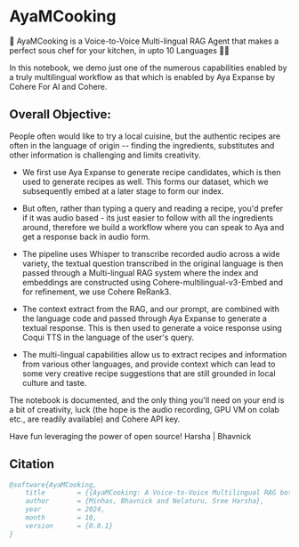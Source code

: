 # AyaMCooking
🍳 AyaMCooking is a Voice-to-Voice Multi-lingual RAG Agent that makes a perfect sous chef for your kitchen, in upto 10 Languages 🤌🤗

In this notebook, we demo just one of the numerous capabilities enabled by a truly multilingual workflow as that which is enabled by Aya Expanse by Cohere For AI and Cohere.

## Overall Objective:

People often would like to try a local cuisine, but the authentic recipes are often in the language of origin -- finding the ingredients, substitutes and other information is challenging and limits creativity.

- We first use Aya Expanse to generate recipe candidates, which is then used to generate recipes as well. This forms our dataset, which we subsequently embed at a later stage to form our index.

- But often, rather than typing a query and reading a recipe, you'd prefer if it was audio based - its just easier to follow with all the ingredients around, therefore we build a workflow where you can speak to Aya and get a response back in audio form.

- The pipeline uses Whisper to transcribe recorded audio across a wide variety, the textual question transcribed in the original language is then passed through a Multi-lingual RAG system where the index and embeddings are constructed using Cohere-multilingual-v3-Embed and for refinement, we use Cohere ReRank3.

- The context extract from the RAG, and our prompt, are combined with the language code and passed through Aya Expanse to generate a textual response. This is then used to generate a voice response using Coqui TTS in the language of the user's query.

- The multi-lingual capabilities allow us to extract recipes and information from various other languages, and provide context which can lead to some very creative recipe suggestions that are still grounded in local culture and taste.

The notebook is documented, and the only thing you'll need on your end is a bit of creativity, luck (the hope is the audio recording, GPU VM on colab etc., are readily available) and Cohere API key.

Have fun leveraging the power of open source!
Harsha | Bhavnick

## Citation 
```bibtex
@software{AyaMCooking,
    title        = {{AyaMCooking: A Voice-to-Voice Multilingual RAG bot for Cooking}},
    author       = {Minhas, Bhavnick and Nelaturu, Sree Harsha},
    year         = 2024,
    month        = 10,
    version      = {0.0.1}
}
```
